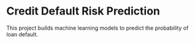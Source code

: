 # Credit Default Risk Prediction

This project builds machine learning models to predict the probability of loan default.
